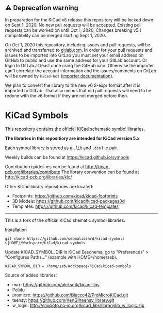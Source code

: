 ## :warning: Deprecation warning
In preparation for the KiCad v6 release this repository will be locked down on Sept 1, 2020. No new pull requests will be accepted. Existing pull requests can be worked on until Oct 1, 2020. Changes breaking v5.1 compatibility can be merged starting Sept 1, 2020.

On Oct 1, 2020 this repository, including issues and pull requests, will be archived and transferred to [gitlab.com](https://gitlab.com/kicad/libraries/kicad-symbols/). In order for your pull requests and issues to be imported into GitLab you must set your email address on GitHub to public and use the same address for your GitLab account. Or login to GitLab at least once using the GitHub icon. Otherwise the importer can't correlate the account information and the issues/comments on GitLab will be owned by `kicad-bot` ([importer documentation](https://docs.gitlab.com/ee/user/project/import/github.html#how-it-works)).

We plan to convert the library to the new v6 S-expr format after it is imported to GitLab. That also means that old pull requests will need to be redone with the v6 format if they are not merged before then.

# KiCad Symbols

This repository contains the official KiCad schematic symbol libraries.

**The libraries in this repositiory are intended for KiCad version 5.x**

Each symbol library is stored as a `.lib` and `.dcm` file pair.

Weekly builds can be found at https://kicad.github.io/symbols

Contribution guidelines can be found at http://kicad-pcb.org/libraries/contribute
The library convention can be found at http://kicad-pcb.org/libraries/klc/

Other KiCad library repositories are located:

* Footprints: https://github.com/kicad/kicad-footprints
* 3D Models: https://github.com/kicad/kicad-packages3d
* Templates: https://github.com/kicad/kicad-templates

----------------------------------------------------------------------------------------------------

This is a fork of the official KiCad shematic symbol libraries.

Installation
```
git clone https://github.com/sebmalissard/kicad-symbols ${HOME}/Workspace/KiCad/kicad-symbols
```

Update KICAD_SYMBOL_DIR in KiCad Eeschema, go to "Preferences" > "Configures Paths..." (example with HOME=/home/seb).
```
KICAD_SYMBOL_DIR = /home/seb/Workspace/KiCad/kicad-symbols
```

Source of added libraries:
* max: https://github.com/aleksmk/kicad-libs
* Pololu
* promicro: https://github.com/Biacco42/ProMicroKiCad.git
* teensy: https://github.com/XenGi/teensy_library.git
* w_logic: http://smisioto.no-ip.org/kicad_libs/library/lib_w_logic.zip

